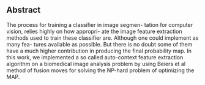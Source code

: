 ## Abstract
The process for training a classifier in image segmen- tation for computer vision, relies highly on how appropri- ate the image feature extraction methods used to train these classifier are. Although one could implement as many fea- tures available as possible. But there is no doubt some of them have a much higher contribution in producing the final probability map. In this work, we implemented a so called auto-context feature extraction algorithm on a biomedical image analysis problem by using Beiers et al method of fusion moves for solving the NP-hard problem of optimizing the MAP.